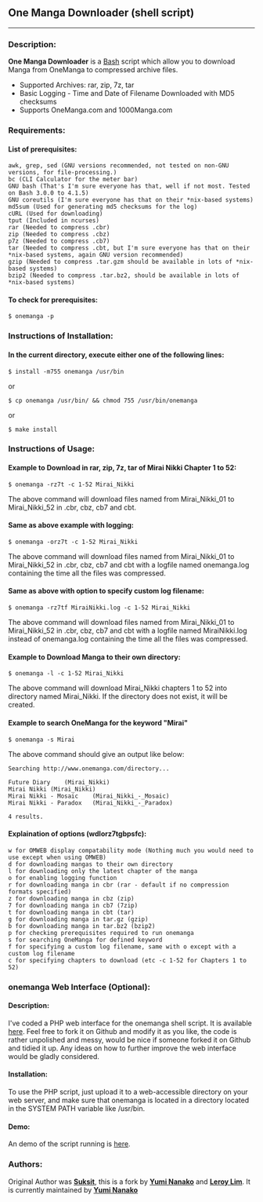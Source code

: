 One Manga Downloader (shell script)
------------------
------------------

### **Description**:
**One Manga Downloader** is a [Bash](http://www.gnu.org/software/bash/ "Bash Website") script which allow you to download Manga from OneManga to compressed archive files.

- Supported Archives: rar, zip, 7z, tar
- Basic Logging - Time and Date of Filename Downloaded with MD5 checksums
- Supports OneManga.com and 1000Manga.com

### **Requirements**:
#### List of prerequisites:

	awk, grep, sed (GNU versions recommended, not tested on non-GNU versions, for file-processing.)
	bc (CLI Calculator for the meter bar)
    GNU bash (That's I'm sure everyone has that, well if not most. Tested on Bash 3.0.0 to 4.1.5)
	GNU coreutils (I'm sure everyone has that on their *nix-based systems)
    md5sum (Used for generating md5 checksums for the log)
	cURL (Used for downloading)
    tput (Included in ncurses)
	rar (Needed to compress .cbr)
	zip (Needed to compress .cbz)
	p7z (Needed to compress .cb7)
	tar (Needed to compress .cbt, but I'm sure everyone has that on their *nix-based systems, again GNU version recommended)
    gzip (Needed to compress .tar.gzm should be available in lots of *nix-based systems)
    bzip2 (Needed to compress .tar.bz2, should be available in lots of *nix-based systems)

#### To check for prerequisites:

    $ onemanga -p

### **Instructions of Installation**:
#### In the current directory, execute either one of the following lines:

	$ install -m755 onemanga /usr/bin

or

	$ cp onemanga /usr/bin/ && chmod 755 /usr/bin/onemanga

or

    $ make install

### **Instructions of Usage**:
#### Example to Download in rar, zip, 7z, tar of Mirai Nikki Chapter 1 to 52:

	$ onemanga -rz7t -c 1-52 Mirai_Nikki

The above command will download files named from Mirai_Nikki_01 to Mirai_Nikki_52 in .cbr, cbz, cb7 and cbt.

#### Same as above example with logging:

	$ onemanga -orz7t -c 1-52 Mirai_Nikki

The above command will download files named from Mirai_Nikki_01 to Mirai_Nikki_52 in .cbr, cbz, cb7 and cbt with a logfile named onemanga.log containing the time all the files was compressed.

#### Same as above with option to specify custom log filename:

    $ onemanga -rz7tf MiraiNikki.log -c 1-52 Mirai_Nikki

The above command will download files named from Mirai_Nikki_01 to Mirai_Nikki_52 in .cbr, cbz, cb7 and cbt with a logfile named MiraiNikki.log instead of onemanga.log containing the time all the files was compressed.

#### Example to Download Manga to their own directory:

	$ onemanga -l -c 1-52 Mirai_Nikki

The above command will download Mirai_Nikki chapters 1 to 52 into directory named Mirai_Nikki. If the directory does not exist, it will be created.

#### Example to search OneManga for the keyword "Mirai"

	$ onemanga -s Mirai

The above command should give an output like below:

	Searching http://www.onemanga.com/directory...

	Future Diary	(Mirai_Nikki)
	Mirai Nikki	(Mirai_Nikki)
	Mirai Nikki - Mosaic	(Mirai_Nikki_-_Mosaic)
	Mirai Nikki - Paradox	(Mirai_Nikki_-_Paradox)

	4 results.

#### Explaination of options (wdlorz7tgbpsfc):

	w for OMWEB display compatability mode (Nothing much you would need to use except when using OMWEB)
	d for downloading mangas to their own directory
	l for downloading only the latest chapter of the manga
	o for enabling logging function
	r for downloading manga in cbr (rar - default if no compression formats specified)
	z for downloading manga in cbz (zip)
	7 for downloading manga in cb7 (7zip)
	t for downloading manga in cbt (tar)
    g for downloading manga in tar.gz (gzip)
    b for downloading manga in tar.bz2 (bzip2)
    p for checking prerequisites required to run onemanga
	s for searching OneManga for defined keyword
    f for specifying a custom log filename, same with o except with a custom log filename
	c for specifying chapters to download (etc -c 1-52 for Chapters 1 to 52)

### **onemanga Web Interface (Optional)**:
#### Description:

I've coded a PHP web interface for the onemanga shell script. It is available [here](http://github.com/yumileroy/omweb/ "OMWEB"). Feel free to fork it on Github and modify it as you like, the code is rather unpolished and messy, would be nice if someone forked it on Github and tidied it up. Any ideas on how to further improve the web interface would be gladly considered. 

#### Installation:

To use the PHP script, just upload it to a web-accessible directory on your web server, and make sure that onemanga is located in a directory located in the SYSTEM PATH variable like /usr/bin.

#### Demo:

An demo of the script running is [here](http://yuminanako.info/omweb/ "Yumi OMWEB Demo").

### **Authors**:

Original Author was [**Suksit**](http://suksit.com/ "Suksit"), this is a fork by [**Yumi Nanako**](mailto:yuminanako@yuminanako.info "Yumi Nanako E-mail") and [**Leroy Lim**](mailto:leroylim@yuminanako.info "Leroy Lim E-mail").
It is currently maintained by [**Yumi Nanako**](mailto:yuminanako@yuminanako.info "Yumi Nanako E-mail")

